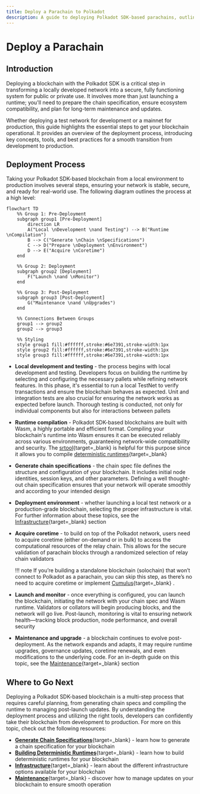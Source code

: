 ```yaml
---
title: Deploy a Parachain to Polkadot
description: A guide to deploying Polkadot SDK-based parachains, outlining the critical steps to configure, prepare, and launch a custom network.
---
```


# Deploy a Parachain

## Introduction

Deploying a blockchain with the Polkadot SDK is a critical step in transforming a locally developed network into a secure, fully functioning system for public or private use. It involves more than just launching a runtime; you'll need to prepare the chain specification, ensure ecosystem compatibility, and plan for long-term maintenance and updates.

Whether deploying a test network for development or a mainnet for production, this guide highlights the essential steps to get your blockchain operational. It provides an overview of the deployment process, introducing key concepts, tools, and best practices for a smooth transition from development to production.

## Deployment Process

Taking your Polkadot SDK-based blockchain from a local environment to production involves several steps, ensuring your network is stable, secure, and ready for real-world use. The following diagram outlines the process at a high level:

```mermaid
flowchart TD
    %% Group 1: Pre-Deployment
    subgraph group1 [Pre-Deployment]
        direction LR
        A("Local \nDevelopment \nand Testing") --> B("Runtime \nCompilation")
        B --> C("Generate \nChain \nSpecifications")
        C --> D("Prepare \nDeployment \nEnvironment")
        D --> E("Acquire \nCoretime")
    end
    
    %% Group 2: Deployment
    subgraph group2 [Deployment]
        F("Launch \nand \nMonitor")
    end

    %% Group 3: Post-Deployment
    subgraph group3 [Post-Deployment]
        G("Maintenance \nand \nUpgrades")
    end

    %% Connections Between Groups
    group1 --> group2
    group2 --> group3

    %% Styling
    style group1 fill:#ffffff,stroke:#6e7391,stroke-width:1px
    style group2 fill:#ffffff,stroke:#6e7391,stroke-width:1px
    style group3 fill:#ffffff,stroke:#6e7391,stroke-width:1px
```

- **Local development and testing** - the process begins with local development and testing. Developers focus on building the runtime by selecting and configuring the necessary pallets while refining network features. In this phase, it's essential to run a local TestNet to verify transactions and ensure the blockchain behaves as expected. Unit and integration tests are also crucial for ensuring the network works as expected before launch. Thorough testing is conducted, not only for individual components but also for interactions between pallets

- **Runtime compilation** - Polkadot SDK-based blockchains are built with Wasm, a highly portable and efficient format. Compiling your blockchain's runtime into Wasm ensures it can be executed reliably across various environments, guaranteeing network-wide compatibility and security. The [srtool](https://github.com/paritytech/srtool){target=\_blank} is helpful for this purpose since it allows you to compile [deterministic runtimes](/develop/parachains/deployment/build-deterministic-runtime/){target=\_blank}

- **Generate chain specifications** - the chain spec file defines the structure and configuration of your blockchain. It includes initial node identities, session keys, and other parameters. Defining a well thought-out chain specification ensures that your network will operate smoothly and according to your intended design

- **Deployment environment** - whether launching a local test network or a production-grade blockchain, selecting the proper infrastructure is vital. For further information about these topics, see the [Infrastructure](/infrastructure/){target=\_blank} section

- **Acquire coretime** - to build on top of the Polkadot network, users need to acquire coretime (either on-demand or in bulk) to access the computational resources of the relay chain. This allows for the secure validation of parachain blocks through a randomized selection of relay chain validators

    !!! note
        If you’re building a standalone blockchain (solochain) that won’t connect to Polkadot as a parachain, you can skip this step, as there’s no need to acquire coretime or implement [Cumulus](https://wiki.polkadot.network/docs/build-pdk#cumulus){target=\_blank} .

- **Launch and monitor** - once everything is configured, you can launch the blockchain, initiating the network with your chain spec and Wasm runtime. Validators or collators will begin producing blocks, and the network will go live. Post-launch, monitoring is vital to ensuring network health—tracking block production, node performance, and overall security

- **Maintenance and upgrade** - a blockchain continues to evolve post-deployment. As the network expands and adapts, it may require runtime upgrades, governance updates, coretime renewals, and even modifications to the underlying code. For an in-depth guide on this topic, see the [Maintenance](/develop/parachains/maintenance/){target=\_blank} section

## Where to Go Next

Deploying a Polkadot SDK-based blockchain is a multi-step process that requires careful planning, from generating chain specs and compiling the runtime to managing post-launch updates. By understanding the deployment process and utilizing the right tools, developers can confidently take their blockchain from development to production. For more on this topic, check out the following resources:

- [**Generate Chain Specifications**](/develop/parachains/deployment/generate-chain-specs/){target=\_blank} - learn how to generate a chain specification for your blockchain
- [**Building Deterministic Runtimes**](/develop/parachains/deployment/build-deterministic-runtime/){target=\_blank} - learn how to build deterministic runtimes for your blockchain
- [**Infrastructure**](/infrastructure/){target=\_blank} - learn about the different infrastructure options available for your blockchain
- [**Maintenance**](/develop/parachains/maintenance/){target=\_blank} - discover how to manage updates on your blockchain to ensure smooth operation
